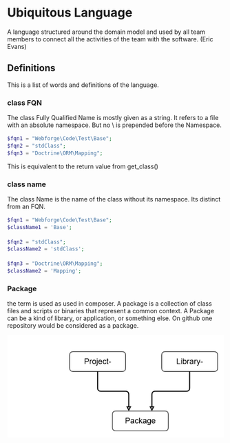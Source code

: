 # Ubiquitous Language 
A language structured around the domain model and used by all team members to connect all the activities of the team with the software. (Eric Evans)

## Definitions
This is a list of words and definitions of the language.

### class FQN
The class Fully Qualified Name is mostly given as a string. It refers to a file with an absolute namespace. But no \ is prepended before the Namespace.

```php
$fqn1 = "Webforge\Code\Test\Base";
$fqn2 = "stdClass";
$fqn3 = "Doctrine\ORM\Mapping";
```
This is equivalent to the return value from get_class()

### class name
The class Name is the name of the class without its namespace. Its distinct from an FQN.

```php
$fqn1 = "Webforge\Code\Test\Base";
$className1 = 'Base';

$fqn2 = "stdClass";
$className2 = 'stdClass';

$fqn3 = "Doctrine\ORM\Mapping";
$className2 = 'Mapping';
```

### Package
the term is used as used in composer. A package is a collection of class files and scripts or binaries that represent a common context. A Package can be a kind of library, or application, or something else. On github one repository would be considered as a package.

![package-schema](assets/img/package.png "package schema")